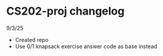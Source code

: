 # CS202-proj changelog

9/3/25
- Created repo
- Use 0/1 knapsack exercise answer code as base instead
